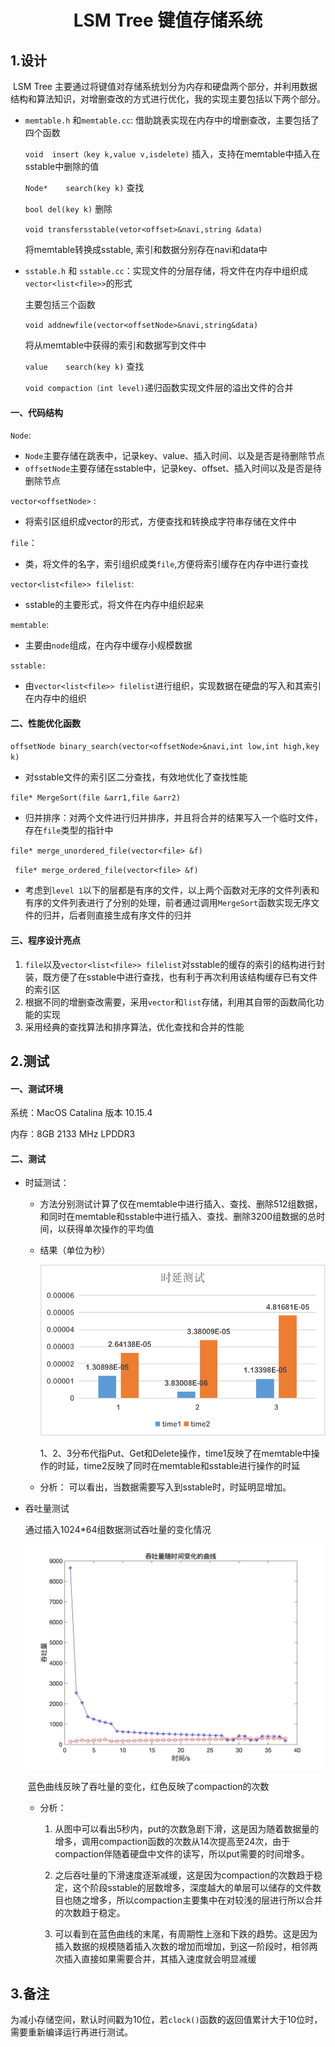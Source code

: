 # <center>LSM Tree 键值存储系统<center>

## 1.设计

​		LSM Tree 主要通过将键值对存储系统划分为内存和硬盘两个部分，并利用数据结构和算法知识，对增删查改的方式进行优化，我的实现主要包括以下两个部分。

- `memtable.h` 和`memtable.cc`: 借助跳表实现在内存中的增删查改，主要包括了四个函数

  `void  insert（key k,value v,isdelete)` 	插入，支持在memtable中插入在sstable中删除的值

  `Node*	search(key k)`	查找

  `bool	del(key k)` 删除

  `void	transfersstable(vetor<offset>&navi,string &data)`

  将memtable转换成sstable, 索引和数据分别存在navi和data中

- `sstable.h` 和 `sstable.cc`：实现文件的分层存储，将文件在内存中组织成`vector<list<file>>`的形式

  主要包括三个函数

  `void	addnewfile(vector<offsetNode>&navi,string&data)`

  将从memtable中获得的索引和数据写到文件中

  `value	search(key k)` 查找

  `void compaction（int level)`递归函数实现文件层的溢出文件的合并

  

#### 一、代码结构

`Node`:

- `Node`主要存储在跳表中，记录key、value、插入时间、以及是否是待删除节点
- `offsetNode`主要存储在sstable中，记录key、offset、插入时间以及是否是待删除节点

`vector<offsetNode>` :

- 将索引区组织成vector的形式，方便查找和转换成字符串存储在文件中

`file`：

- 类，将文件的名字，索引组织成类`file`,方便将索引缓存在内存中进行查找

`vector<list<file>> filelist`:

- sstable的主要形式，将文件在内存中组织起来

`memtable`:

- 主要由`node`组成，在内存中缓存小规模数据

`sstable:`

- 由`vector<list<file>> filelist`进行组织，实现数据在硬盘的写入和其索引在内存中的组织



#### 二、性能优化函数

`offsetNode binary_search(vector<offsetNode>&navi,int low,int high,key k)`

- 对sstable文件的索引区二分查找，有效地优化了查找性能

`file* MergeSort(file &arr1,file &arr2)`

- 归并排序：对两个文件进行归并排序，并且将合并的结果写入一个临时文件，存在`file`类型的指针中

`file* merge_unordered_file(vector<file> &f)`

` file* merge_ordered_file(vector<file> &f)`

- 考虑到`level 1`以下的层都是有序的文件，以上两个函数对无序的文件列表和有序的文件列表进行了分别的处理，前者通过调用`MergeSort`函数实现无序文件的归并，后者则直接生成有序文件的归并



#### 三、程序设计亮点

1. `file`以及`vector<list<file>> filelist`对sstable的缓存的索引的结构进行封装，既方便了在sstable中进行查找，也有利于再次利用该结构缓存已有文件的索引区
2. 根据不同的增删查改需要，采用`vector`和`list`存储，利用其自带的函数简化功能的实现
3. 采用经典的查找算法和排序算法，优化查找和合并的性能



## 2.测试

#### 一、测试环境

系统：MacOS Catalina 版本 10.15.4 

内存：8GB 2133 MHz LPDDR3



#### 二、测试

- 时延测试：

  - 方法分别测试计算了仅在memtable中进行插入、查找、删除512组数据，和同时在memtable和sstable中进行插入、查找、删除3200组数据的总时间，以获得单次操作的平均值

  - 结果（单位为秒）

    ![图片1](./图片1.png)

    1、2、3分布代指Put、Get和Delete操作，time1反映了在memtable中操作的时延，time2反映了同时在memtable和sstable进行操作的时延

  - 分析：
    可以看出，当数据需要写入到sstable时，时延明显增加。

    

- 吞吐量测试

  通过插入1024*64组数据测试吞吐量的变化情况

  ![吞吐量](./吞吐量.jpg)

  ​											蓝色曲线反映了吞吐量的变化，红色反映了compaction的次数

  - 分析：

    1. 从图中可以看出5秒内，put的次数急剧下滑，这是因为随着数据量的增多，调用compaction函数的次数从14次提高至24次，由于compaction伴随着硬盘中文件的读写，所以put需要的时间增多。

    2. 之后吞吐量的下滑速度逐渐减缓，这是因为compaction的次数趋于稳定，这个阶段sstable的层数增多，深度越大的单层可以储存的文件数目也随之增多，所以compaction主要集中在对较浅的层进行所以合并的次数趋于稳定。

    3. 可以看到在蓝色曲线的末尾，有周期性上涨和下跌的趋势。这是因为插入数据的规模随着插入次数的增加而增加，到这一阶段时，相邻两次插入直接如果需要合并，其插入速度就会明显减缓

       

## 3.备注

为减小存储空间，默认时间戳为10位，若`clock()`函数的返回值累计大于10位时，需要重新编译运行再进行测试。


